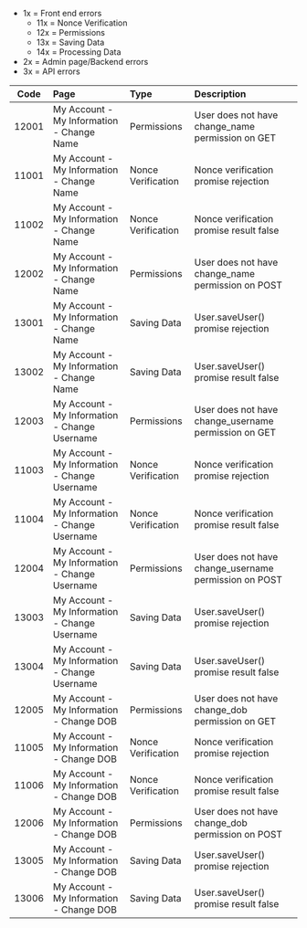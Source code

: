 - 1x = Front end errors
    - 11x = Nonce Verification
    - 12x = Permissions
    - 13x = Saving Data
    - 14x = Processing Data
- 2x = Admin page/Backend errors
- 3x = API errors

| Code | Page | Type | Description |
|:----:|:-----|:-----|:------------|
| 12001 | My Account - My Information - Change Name | Permissions | User does not have change_name permission on GET |
| 11001 | My Account - My Information - Change Name | Nonce Verification | Nonce verification promise rejection |
| 11002 | My Account - My Information - Change Name | Nonce Verification | Nonce verification promise result false |
| 12002 | My Account - My Information - Change Name | Permissions | User does not have change_name permission on POST |
| 13001 | My Account - My Information - Change Name | Saving Data | User.saveUser() promise rejection |
| 13002 | My Account - My Information - Change Name | Saving Data | User.saveUser() promise result false |
| 12003 | My Account - My Information - Change Username | Permissions | User does not have change_username permission on GET |
| 11003 | My Account - My Information - Change Username | Nonce Verification | Nonce verification promise rejection |
| 11004 | My Account - My Information - Change Username | Nonce Verification | Nonce verification promise result false |
| 12004 | My Account - My Information - Change Username | Permissions | User does not have change_username permission on POST |
| 13003 | My Account - My Information - Change Username | Saving Data | User.saveUser() promise rejection |
| 13004 | My Account - My Information - Change Username | Saving Data | User.saveUser() promise result false |
| 12005 | My Account - My Information - Change DOB | Permissions | User does not have change_dob permission on GET |
| 11005 | My Account - My Information - Change DOB | Nonce Verification | Nonce verification promise rejection |
| 11006 | My Account - My Information - Change DOB | Nonce Verification | Nonce verification promise result false |
| 12006 | My Account - My Information - Change DOB | Permissions | User does not have change_dob permission on POST |
| 13005 | My Account - My Information - Change DOB | Saving Data | User.saveUser() promise rejection |
| 13006 | My Account - My Information - Change DOB | Saving Data | User.saveUser() promise result false |